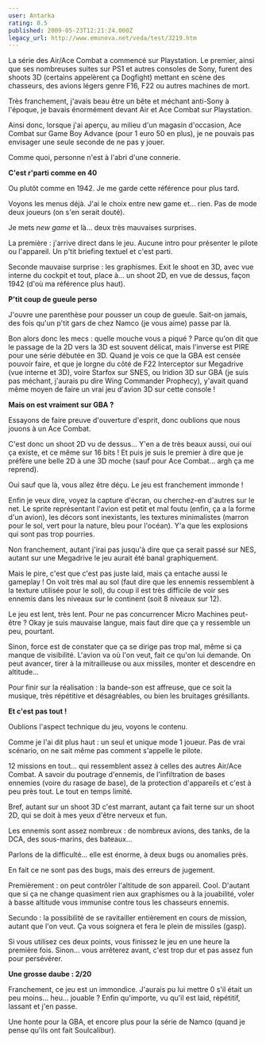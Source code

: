 ```yaml
---
user: Antarka
rating: 0.5
published: 2009-05-23T12:21:24.000Z
legacy_url: http://www.emunova.net/veda/test/3219.htm
---
```

La série des Air/Ace Combat a commencé sur Playstation. Le premier, ainsi que ses nombreuses suites sur PS1 et autres consoles de Sony, furent des shoots 3D (certains appelèrent ça Dogfight) mettant en scène des chasseurs, des avions légers genre F16, F22 ou autres machines de mort.  

  

Très franchement, j'avais beau être un bête et méchant anti-Sony à l'époque, je bavais énormément devant Air et Ace Combat sur Playstation.  

  

Ainsi donc, lorsque j'ai aperçu, au milieu d'un magasin d'occasion, Ace Combat sur Game Boy Advance (pour 1 euro 50 en plus), je ne pouvais pas envisager une seule seconde de ne pas y jouer.  

  

Comme quoi, personne n'est à l'abri d'une connerie.  

  

**C'est r'parti comme en 40**  

  

Ou plutôt comme en 1942\. Je me garde cette référence pour plus tard.  

  

Voyons les menus déjà. J'ai le choix entre new game et... rien. Pas de mode deux joueurs (on s'en serait douté).  

  

Je mets _new game_ et là... deux très mauvaises surprises.  

  

La première : j'arrive direct dans le jeu. Aucune intro pour présenter le pilote ou l'appareil. Un p'tit briefing textuel et c'est parti.  

  

Seconde mauvaise surprise : les graphismes. Exit le shoot en 3D, avec vue interne du cockpit et tout, place à... un shoot 2D, en vue de dessus, façon 1942 (d'où ma référence plus haut).  

  

**P'tit coup de gueule perso**  

  

J'ouvre une parenthèse pour pousser un coup de gueule. Sait-on jamais, des fois qu'un p'tit gars de chez Namco (je vous aime) passe par là.  

  

Bon alors donc les mecs : quelle mouche vous a piqué ? Parce qu'on dit que le passage de la 2D vers la 3D est souvent délicat, mais l'inverse est PIRE pour une série débutée en 3D. Quand je vois ce que la GBA est censée pouvoir faire, et que je lorgne du côté de F22 Interceptor sur Megadrive (vue interne et 3D), voire Starfox sur SNES, ou Iridion 3D sur GBA (je suis pas méchant, j'aurais pu dire Wing Commander Prophecy), y'avait quand même moyen de faire un vrai jeu d'avion 3D sur cette console !  

  

**Mais on est vraiment sur GBA ?**  

  

Essayons de faire preuve d'ouverture d'esprit, donc oublions que nous jouons à un Ace Combat.  

  

C'est donc un shoot 2D vu de dessus... Y'en a de très beaux aussi, oui oui ça existe, et ce même sur 16 bits ! Et puis je suis le premier à dire que je préfère une belle 2D à une 3D moche (sauf pour Ace Combat... argh ça me reprend).  

  

Oui sauf que là, vous allez être déçu. Le jeu est franchement immonde !  

  

Enfin je veux dire, voyez la capture d'écran, ou cherchez-en d'autres sur le net. Le sprite représentant l'avion est petit et mal foutu (enfin, ça a la forme d'un avion), les décors sont inexistants, les textures minimalistes (marron pour le sol, vert pour la nature, bleu pour l'océan). Y'a que les explosions qui sont pas trop pourries.  

  

Non franchement, autant j'irai pas jusqu'à dire que ça serait passé sur NES, autant sur une Megadrive le jeu aurait été banal graphiquement.  

  

Mais le pire, c'est que c'est pas juste laid, mais ça entache aussi le gameplay ! On voit très mal au sol (faut dire que les ennemis ressemblent à la texture utilisée pour le sol), du coup il est très difficile de voir ses ennemis dans les niveaux sur le continent (soit 8 niveaux sur 12).  

  

Le jeu est lent, très lent. Pour ne pas concurrencer Micro Machines peut-être ? Okay je suis mauvaise langue, mais faut dire que ça y ressemble un peu, pourtant.  

  

Sinon, force est de constater que ça se dirige pas trop mal, même si ça manque de visibilité. L'avion va où l'on veut, fait ce qu'on lui demande. On peut avancer, tirer à la mitrailleuse ou aux missiles, monter et descendre en altitude...  

  

Pour finir sur la réalisation : la bande-son est affreuse, que ce soit la musique, très répétitive et désagréables, ou bien les bruitages grésillants.  

  

**Et c'est pas tout !**  

  

Oublions l'aspect technique du jeu, voyons le contenu.  

  

Comme je l'ai dit plus haut : un seul et unique mode 1 joueur. Pas de vrai scénario, on ne sait même pas comment s'appelle le pilote.  

  

12 missions en tout... qui ressemblent assez à celles des autres Air/Ace Combat. A savoir du poutrage d'ennemis, de l'infiltration de bases ennemies (voire du rasage de base), de la protection d'appareils et c'est à peu près tout. Le tout en temps limité.  

  

Bref, autant sur un shoot 3D c'est marrant, autant ça fait terne sur un shoot 2D, qui se doit à mes yeux d'être nerveux et fun.  

  

Les ennemis sont assez nombreux : de nombreux avions, des tanks, de la DCA, des sous-marins, des bateaux...  

  

Parlons de la difficulté... elle est énorme, à deux bugs ou anomalies près.  

  

En fait ce ne sont pas des bugs, mais des erreurs de jugement.  

  

Premièrement : on peut contrôler l'altitude de son appareil. Cool. D'autant que si ça ne change quasiment rien aux graphismes ou à la jouabilité, voler à basse altitude vous immunise contre tous les chasseurs ennemis.  

  

Secundo : la possibilité de se ravitailler entièrement en cours de mission, autant que l'on veut. Ça vous soignera et fera le plein de missiles (gasp).  

  

Si vous utilisez ces deux points, vous finissez le jeu en une heure la première fois. Sinon... vous arrêterez avant, c'est trop dur et pas assez fun pour persévérer.  

  

**Une grosse daube : 2/20**  

  

Franchement, ce jeu est un immondice. J'aurais pu lui mettre 0 s'il était un peu moins... heu... jouable ? Enfin qu'importe, vu qu'il est laid, répétitif, lassant et j'en passe.  

  

Une honte pour la GBA, et encore plus pour la série de Namco (quand je pense qu'ils ont fait Soulcalibur).
